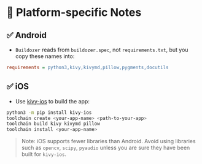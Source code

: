 # 📝 Platform-specific Notes

## ✅ Android
- `Buildozer` reads from `buildozer.spec`, not `requirements.txt`, but you copy these names into:

```ini
requirements = python3,kivy,kivymd,pillow,pygments,docutils
```

## ✅ iOS
- Use [kivy-ios](https://github.com/kivy/kivy-ios) to build the app:

```bash
python3 -m pip install kivy-ios
toolchain create <your-app-name> <path-to-your-app>
toolchain build kivy kivymd pillow
toolchain install <your-app-name>
```

> Note: iOS supports fewer libraries than Android. Avoid using libraries such as `opencv`, `scipy`, `pyaudio` unless you are sure they have been built for `kivy-ios`.